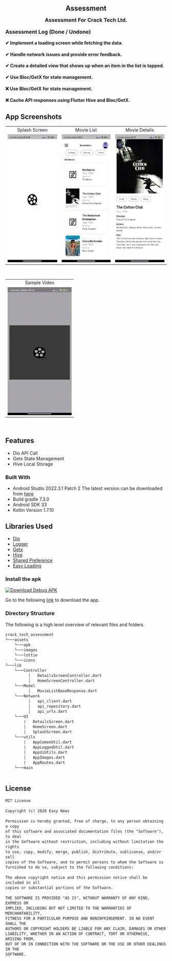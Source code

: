 <h2 style="margin-bottom: 0;" align="center">Assessment</h2>

<p align="center">
<h3 style="margin-top: 0;" align="center">Assessment For Crack Tech Ltd.</h3>
</p>

<p align="start">
<h3 style="margin-top: 0;" align="start">Assessment Log (Done / Undone)</h3>
<h4 style="margin-top: 0;" align="start">✔ Implement a loading screen while fetching the data.</h4>  
<h4 style="margin-top: 0;" align="start">✔ Handle network issues and provide error feedback.</h4>
<h4 style="margin-top: 0;" align="start">✔ Create a detailed view that shows up when an item in the list is tapped.</h4> 
<h4 style="margin-top: 0;" align="start">✔ Use Bloc/GetX for state management.</h4> 
<h4 style="margin-top: 0;" align="start">❌ Use Bloc/GetX for state management.</h4>
<h4 style="margin-top: 0;" align="start">❌ Cache API responses using Flutter Hive and Bloc/GetX.</h4> 
</p>
	
## App Screenshots
<table>
  <tr>
     <td align="center">Splash Screen</td>
     <td align="center">Movie List</td>
     <td align="center">Movie Details</td>
  </tr>
  <tr>
    <td valign="top"><img src="https://github.com/emondd4/cracktech_assessment/blob/master/assets/images/splash.jpg" height="400" width="200"></td>
    <td valign="top"><img src="https://github.com/emondd4/cracktech_assessment/blob/master/assets/images/home.jpg" height="400" width="200"></td>
    <td valign="top"><img src="https://github.com/emondd4/cracktech_assessment/blob/master/assets/images/details.jpg" height="400" width="200"></td>
  </tr>
 </table>
 <br>
<table>
  <tr>
     <td align="center">Sample Video</td>
  </tr>
  <tr>
    <td valign="top"><img src="https://github.com/emondd4/cracktech_assessment/blob/master/assets/images/sample.gif" height="400" width="200"></td>
  </tr>
 </table>
 <br>

## Features

* Dio API Call
* Getx State Management
* Hive Local Storage

### Built With

* Android Studio 2022.3.1 Patch 2 The latest version can be downloaded from [here](https://developer.android.com/studio/)
* Build gradle 7.3.0
* Android SDK 33
* Kotlin Version 1.7.10

## Libraries Used
* [Dio](https://pub.dev/packages/dio)
* [Logger](https://pub.dev/packages/logger)
* [Getx](https://pub.dev/packages/get)
* [Hive](https://pub.dev/packages/hive)
* [Shared Preference](https://pub.dev/packages/shared_preferences)
* [Easy Loading](https://pub.dev/packages/flutter_easyloading)

### Install the apk

<a href="[https://github.com/emondd4/cracktech_assessment/blob/master/assets/app.apk](https://github.com/emondd4/cracktech_assessment/blob/master/assets/app.apk)"><img alt="Download Debug APK" src="https://media-blog.cdnandroid.com/wp-content/uploads/sites/3/sites/3/2015/06/apk-1.png" width="185" height="70"/></a>

Go to the following [link](https://github.com/emondd4/cracktech_assessment/blob/master/assets/app.apk) to download the app.

### Directory Structure

The following is a high level overview of relevant files and folders.

```
crack_tech_assessment
└───assets
    └───apk
    └───images
    └───lottie
    └───icons
└───lib
    └───Controller
          │   DetailsScreenController.dart
          │   HomeScreenController.dart
    └───Model
          │   MovieListBaseResponse.dart
    └───Network
          │   api_client.dart
          │   api_repository.dart
          │   api_urls.dart
    └───UI
        |   DetailsScreen.dart
        |   HomeScreen.dart
        |   SplashScreen.dart
    └───utils
        |   AppComonUtil.dart
        |   AppLoggedUtil.dart
        |   AppUiUtils.dart
        |   AppImages.dart
        |   AppRoutes.dart
    └───main
                            
```

## License
```
MIT License

Copyright (c) 2020 Easy News

Permission is hereby granted, free of charge, to any person obtaining a copy
of this software and associated documentation files (the "Software"), to deal
in the Software without restriction, including without limitation the rights
to use, copy, modify, merge, publish, distribute, sublicense, and/or sell
copies of the Software, and to permit persons to whom the Software is
furnished to do so, subject to the following conditions:

The above copyright notice and this permission notice shall be included in all
copies or substantial portions of the Software.

THE SOFTWARE IS PROVIDED "AS IS", WITHOUT WARRANTY OF ANY KIND, EXPRESS OR
IMPLIED, INCLUDING BUT NOT LIMITED TO THE WARRANTIES OF MERCHANTABILITY,
FITNESS FOR A PARTICULAR PURPOSE AND NONINFRINGEMENT. IN NO EVENT SHALL THE
AUTHORS OR COPYRIGHT HOLDERS BE LIABLE FOR ANY CLAIM, DAMAGES OR OTHER
LIABILITY, WHETHER IN AN ACTION OF CONTRACT, TORT OR OTHERWISE, ARISING FROM,
OUT OF OR IN CONNECTION WITH THE SOFTWARE OR THE USE OR OTHER DEALINGS IN THE
SOFTWARE.
```
